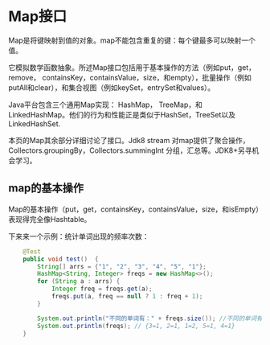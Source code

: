 # Map接口
Map是将键映射到值的对象。map不能包含重复的键：每个键最多可以映射一个值。

它模拟数学函数抽象。所述Map接口包括用于基本操作的方法（例如put，get，remove， containsKey，containsValue，size，和empty），批量操作（例如putAll和clear），和集合视图（例如keySet，entrySet和values）。

Java平台包含三个通用Map实现： HashMap， TreeMap，和 LinkedHashMap。他们的行为和性能正是类似于HashSet，TreeSet以及LinkedHashSet.

本页的Map其余部分详细讨论了接口。Jdk8 stream 对map提供了聚合操作，Collectors.groupingBy，Collectors.summingInt 分组，汇总等。JDK8+另寻机会学习。

## map的基本操作
Map的基本操作（put，get，containsKey，containsValue，size，和isEmpty）表现得完全像Hashtable。

下来来一个示例：统计单词出现的频率次数：
```java
    @Test
    public void test()  {
        String[] arrs = {"1", "2", "3", "4", "5", "1"};
        HashMap<String, Integer> freqs = new HashMap<>();
        for (String a : arrs) {
            Integer freq = freqs.get(a);
            freqs.put(a, freq == null ? 1 : freq + 1);
        }

        System.out.println("不同的单词有：" + freqs.size()); //不同的单词有：5
        System.out.println(freqs); // {3=1, 2=1, 1=2, 5=1, 4=1}
    }
```